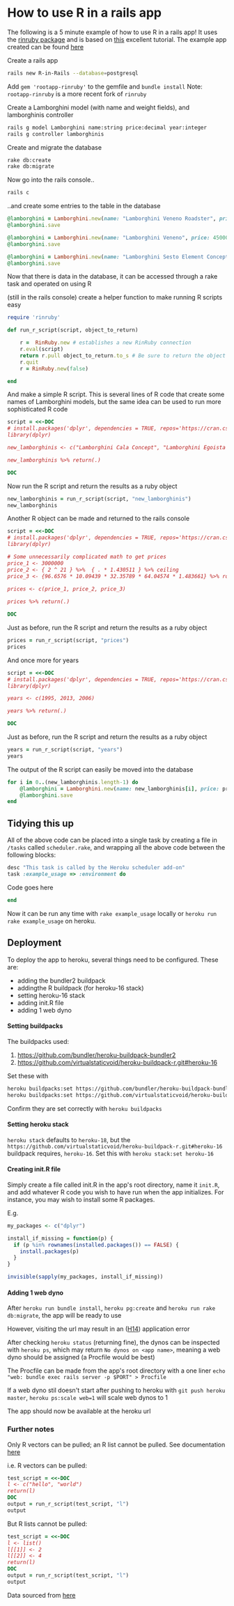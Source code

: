 # How to use R in a rails app

The following is a 5 minute example of how to use R in a rails app! It uses the [rinruby package](https://www.rubydoc.info/gems/rinruby/2.0.3/RinRuby) and is based on [this](https://www.standardco.de/using-r-in-rails) excellent tutorial. The example app created can be found [here](http://r-in-rails.herokuapp.com/)

Create a rails app 

```bash
rails new R-in-Rails --database=postgresql
```

Add `gem 'rootapp-rinruby'` to the gemfile and `bundle install`
Note: `rootapp-rinruby` is a more recent fork of `rinruby`


Create a Lamborghini model (with name and weight fields), and lamborghinis controller

```bash
rails g model Lamborghini name:string price:decimal year:integer
rails g controller lamborghinis 
```

Create and migrate the database

```bash
rake db:create
rake db:migrate
```

Now go into the rails console..

```bash
rails c
```

..and create some entries to the table in the database

```ruby
@lamborghini = Lamborghini.new(name: "Lamborghini Veneno Roadster", price: 5000000, year: 2014)
@lamborghini.save

@lamborghini = Lamborghini.new(name: "Lamborghini Veneno", price: 4500000, year: 2013)
@lamborghini.save

@lamborghini = Lamborghini.new(name: "Lamborghini Sesto Element Concept", price: 3000000, year: 2010)
@lamborghini.save
```


Now that there is data in the database, it can be accessed through a rake task and operated on using R


(still in the rails console) create a helper function to make running R scripts easy

```ruby
require 'rinruby'

def run_r_script(script, object_to_return)

    r =  RinRuby.new # establishes a new RinRuby connection
    r.eval(script)
    return r.pull object_to_return.to_s # Be sure to return the object assigned in R script
    r.quit
    r = RinRuby.new(false)

end
```

And make a simple R script. This is several lines of R code that create some names of Lamborghini models, but the same idea can be used to run more sophisticated R code

```ruby
script = <<-DOC
# install.packages('dplyr', dependencies = TRUE, repos='https://cran.csiro.au/')
library(dplyr)

new_lamborghinis <- c("Lamborghini Cala Concept", "Lamborghini Egoista Concept", "Lamborghini Miura Concept")

new_lamborghinis %>% return(.)

DOC
```

Now run the R script and return the results as a ruby object 

```ruby
new_lamborghinis = run_r_script(script, "new_lamborghinis")
new_lamborghinis
```


Another R object can be made and returned to the rails console

```ruby
script = <<-DOC
# install.packages('dplyr', dependencies = TRUE, repos='https://cran.csiro.au/')
library(dplyr)

# Some unnecessarily complicated math to get prices
price_1 <- 3000000
price_2 <- { 2 ^ 21 } %>%  { . * 1.430511 } %>% ceiling
price_3 <- {96.6576 * 10.09439 * 32.35789 * 64.04574 * 1.483661} %>% round(0)
  
prices <- c(price_1, price_2, price_3)

prices %>% return(.)

DOC
```

Just as before, run the R script and return the results as a ruby object 

```ruby
prices = run_r_script(script, "prices")
prices
```

And once more for years

```ruby
script = <<-DOC
# install.packages('dplyr', dependencies = TRUE, repos='https://cran.csiro.au/')
library(dplyr)

years <- c(1995, 2013, 2006)

years %>% return(.)

DOC
```

Just as before, run the R script and return the results as a ruby object 

```ruby
years = run_r_script(script, "years")
years
```





The output of the R script can easily be moved into the database

```ruby
for i in 0..(new_lamborghinis.length-1) do 
	@lamborghini = Lamborghini.new(name: new_lamborghinis[i], price: prices[i].to_d, year: year[i])
	@lamborghini.save
end
```




## Tidying this up 

All of the above code can be placed into a single task by creating a file in `/tasks` called `scheduler.rake`, and wrapping all the above code between the following blocks:

```ruby 
desc "This task is called by the Heroku scheduler add-on"
task :example_usage => :environment do
```

Code goes here
```ruby
end
```

Now it can be run any time with `rake example_usage` locally or `heroku run rake example_usage` on heroku.







## Deployment


To deploy the app to heroku, several things need to be configured. These are: 
* adding the bundler2 buildpack
* addingthe R buildpack (for heroku-16 stack)
* setting heroku-16 stack
* adding init.R file
* adding 1 web dyno


#### Setting buildpacks

 The buildpacks used:

1. https://github.com/bundler/heroku-buildpack-bundler2
1. https://github.com/virtualstaticvoid/heroku-buildpack-r.git#heroku-16

Set these with
```bash
heroku buildpacks:set https://github.com/bundler/heroku-buildpack-bundler2
heroku buildpacks:set https://github.com/virtualstaticvoid/heroku-buildpack-r.git#heroku-16
```

Confirm they are set correctly with `heroku buildpacks`


#### Setting heroku stack

`heroku stack` defaults to `heroku-18`, but the `https://github.com/virtualstaticvoid/heroku-buildpack-r.git#heroku-16` buildpack requires, `heroku-16`. Set this with `heroku stack:set heroku-16`


#### Creating init.R file

Simply create a file called init.R in the app's root directory, name it `init.R`, and add whatever R code you wish to have run when the app initializes. For instance, you may wish to install some R packages.

E.g. 

```R
my_packages <- c("dplyr")

install_if_missing = function(p) {
  if (p %in% rownames(installed.packages()) == FALSE) {
    install.packages(p)
  }
}

invisible(sapply(my_packages, install_if_missing))

```



#### Adding 1 web dyno


After `heroku run bundle install`, `heroku pg:create` and `heroku run rake db:migrate`, the app will be ready to use

However, visiting the url may result in an ([H14](https://devcenter.heroku.com/articles/error-codes#h14-no-web-dynos-running)) application error

After checking `heroku status` (returning fine), the dynos can be inspected with `heroku ps`, which may return `No dynos on <app name>`, meaning a web dyno should be assigned (a Procfile would be best)

The Procfile can be made from the app's root directory with a one liner `echo "web: bundle exec rails server -p $PORT" > Procfile`

If a web dyno stil doesn't start after pushing to heroku with `git push heroku master`, `heroku ps:scale web=1` will scale web dynos to 1

The app should now be available at the heroku url





### Further notes

Only R vectors can be pulled; an R list cannot be pulled. See documentation [here](https://dahl.byu.edu/software/rinruby/documentation.html)

i.e. R vectors can be pulled:

```ruby
test_script = <<-DOC
l <- c("hello", "world")
return(l)
DOC
output = run_r_script(test_script, "l")
output
```

But R lists cannot be pulled:

```ruby
test_script = <<-DOC
l <- list() 
l[[1]] <- 2 
l[[2]] <- 4 
return(l)
DOC
output = run_r_script(test_script, "l")
output
```


Data sourced from [here](https://successstory.com/spendit/most-expensive-lamborghini-cars)





